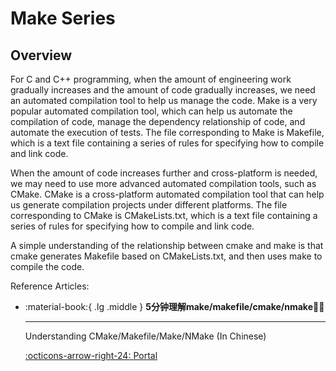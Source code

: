 # Make Series

## Overview

For C and C++ programming, when the amount of engineering work gradually increases and the amount of code gradually increases, we need an automated compilation tool to help us manage the code. Make is a very popular automated compilation tool, which can help us automate the compilation of code, manage the dependency relationship of code, and automate the execution of tests. The file corresponding to Make is Makefile, which is a text file containing a series of rules for specifying how to compile and link code.

When the amount of code increases further and cross-platform is needed, we may need to use more advanced automated compilation tools, such as CMake. CMake is a cross-platform automated compilation tool that can help us generate compilation projects under different platforms. The file corresponding to CMake is CMakeLists.txt, which is a text file containing a series of rules for specifying how to compile and link code.

A simple understanding of the relationship between cmake and make is that cmake generates Makefile based on CMakeLists.txt, and then uses make to compile the code.

Reference Articles:

<div class="grid cards" markdown>

-   :material-book:{ .lg .middle } __5分钟理解make/makefile/cmake/nmake🎯✅__

    ---

    Understanding CMake/Makefile/Make/NMake (In Chinese)

    [:octicons-arrow-right-24: <a href="https://zhuanlan.zhihu.com/p/111110992" target="_blank"> Portal </a>](#)

</div>